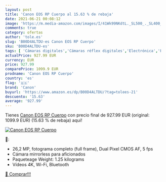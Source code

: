 ```yaml
---
layout: post
title: 'Canon EOS RP Cuerpo al 15.63 % de rebaja'
date: 2021-06-21 00:08:12
image: 'https://m.media-amazon.com/images/I/41Wk99NKdtL._SL500_._SL400_.jpg'
comments: true
category: ofertas
author: 'tole.es'
slug: 'B00D4ALTDU-es Canon EOS RP Cuerpo'
sku: 'B00D4ALTDU-es'
tags: [ 'Cámaras digitales','Cámaras réflex digitales','Electrónica','Fotografía y videocámaras','canon', ]
actualPrice: 927.99 EUR
currency: EUR
price: 927.99
comparePrice: 1099.9 EUR
prodname: 'Canon EOS RP Cuerpo'
country: 'es'
flag: '🇪🇸'
brand: 'Canon'
buyurl: 'https://www.amazon.es/dp/B00D4ALTDU/?tag=tolees-21'
descuento: '15.63'
average: '927.99'
---
```


Tienes [Canon EOS RP Cuerpo](https://www.amazon.es/dp/B00D4ALTDU/?tag=tolees-21) con precio final de  927.99 EUR (original: 1099.9 EUR) (15.63 %  de rebaja) aqui!

[![Canon EOS RP Cuerpo](https://m.media-amazon.com/images/I/41Wk99NKdtL._SL500_._SL400_.jpg)](https://www.amazon.es/dp/B00D4ALTDU/?tag=tolees-21)

🔎:

- 26,2 MP, fotograma completo (full frame), Dual Pixel CMOS AF, 5 fps
- Cámara mirrorless para aficionados
- Paqueteage Weight: 1.25 kilograms
- Vídeos 4K, Wi-Fi, Bluetooth

[🛒 Comprar!!!](https://www.amazon.es/dp/B00D4ALTDU/?tag=tolees-21)

